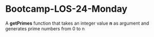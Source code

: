 # Bootcamp-LOS-24-Monday
A **getPrimes** function that takes an integer value **n** as argument and generates prime numbers from 0 to n
